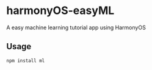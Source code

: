 # harmonyOS-easyML
A easy machine learning tutorial app using HarmonyOS

## Usage

```shell
npm install ml
```

